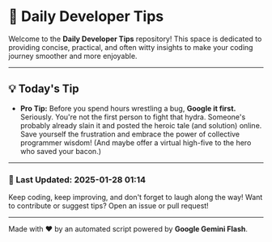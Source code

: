 
# 🌟 Daily Developer Tips

Welcome to the **Daily Developer Tips** repository! This space is dedicated to providing concise, practical, and often witty insights to make your coding journey smoother and more enjoyable.

---

## 💡 Today's Tip

- **Pro Tip:**  Before you spend hours wrestling a bug,  **Google it first.**  Seriously.  You're not the first person to fight that hydra. Someone's probably already slain it and posted the heroic tale (and solution) online.  Save yourself the frustration and embrace the power of collective programmer wisdom!  (And maybe offer a virtual high-five to the hero who saved your bacon.)

---

### 📅 Last Updated: 2025-01-28 01:14

Keep coding, keep improving, and don't forget to laugh along the way! Want to contribute or suggest tips? Open an issue or pull request!

---

Made with ❤️ by an automated script powered by **Google Gemini Flash**.
